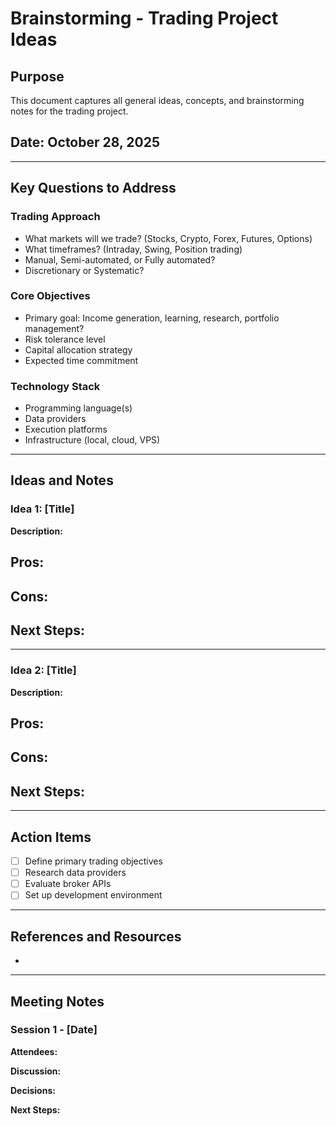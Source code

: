 # Brainstorming - Trading Project Ideas

## Purpose
This document captures all general ideas, concepts, and brainstorming notes for the trading project.

## Date: October 28, 2025

---

## Key Questions to Address

### Trading Approach
- What markets will we trade? (Stocks, Crypto, Forex, Futures, Options)
- What timeframes? (Intraday, Swing, Position trading)
- Manual, Semi-automated, or Fully automated?
- Discretionary or Systematic?

### Core Objectives
- Primary goal: Income generation, learning, research, portfolio management?
- Risk tolerance level
- Capital allocation strategy
- Expected time commitment

### Technology Stack
- Programming language(s)
- Data providers
- Execution platforms
- Infrastructure (local, cloud, VPS)

---

## Ideas and Notes

### Idea 1: [Title]
**Description:**


**Pros:**
-

**Cons:**
-

**Next Steps:**
-

---

### Idea 2: [Title]
**Description:**


**Pros:**
-

**Cons:**
-

**Next Steps:**
-

---

## Action Items
- [ ] Define primary trading objectives
- [ ] Research data providers
- [ ] Evaluate broker APIs
- [ ] Set up development environment

---

## References and Resources
- 

---

## Meeting Notes

### Session 1 - [Date]
**Attendees:**

**Discussion:**

**Decisions:**

**Next Steps:**

